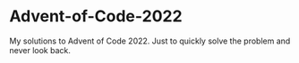 # Advent-of-Code-2022
My solutions to Advent of Code 2022.
Just to quickly solve the problem and never look back.
